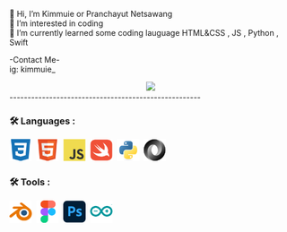👋 Hi, I’m Kimmuie or Pranchayut Netsawang  
👀 I’m interested in coding  
🌱 I’m currently learned some coding lauguage HTML&CSS , JS , Python , Swift
  
-Contact Me-  
ig: kimmuie_
<div id="header" align="center">
  <img src="https://media.giphy.com/media/M9gbBd9nbDrOTu1Mqx/giphy.gif" width="100"/>
</div>
-----------------------------------------------------

### :hammer_and_wrench: Languages :
<div>
  <img src="https://github.com/devicons/devicon/blob/master/icons/css3/css3-plain.svg"  title="CSS"width="40" height="40"/>&nbsp;
  <img src="https://github.com/devicons/devicon/blob/master/icons/html5/html5-original.svg" title="HTML5"width="40" height="40"/>&nbsp;
  <img src="https://github.com/devicons/devicon/blob/master/icons/javascript/javascript-original.svg" title="JavaScript"width="40" height="40"/>&nbsp;
  <img src="https://github.com/devicons/devicon/blob/master/icons/swift/swift-original.svg" title="Blender"width="40" height="40"/>&nbsp;
  <img src="https://github.com/devicons/devicon/blob/master/icons/python/python-original.svg" title="Blender"width="40" height="40"/>&nbsp;
  <img src="https://github.com/devicons/devicon/blob/master/icons/json/json-original.svg" title="Blender"width="40" height="40"/>&nbsp;
</div>

### :hammer_and_wrench: Tools :
<div>
  <img src="https://github.com/devicons/devicon/blob/master/icons/blender/blender-original.svg" title="Blender"width="40" height="40"/>&nbsp;
  <img src="https://github.com/devicons/devicon/blob/master/icons/figma/figma-original.svg" title="Blender"width="40" height="40"/>&nbsp;
  <img src="https://github.com/devicons/devicon/blob/master/icons/photoshop/photoshop-original.svg" title="Blender"width="40" height="40"/>&nbsp;
  <img src="https://github.com/devicons/devicon/blob/master/icons/arduino/arduino-original.svg" title="Blender"width="40" height="40"/>&nbsp;
</div>
